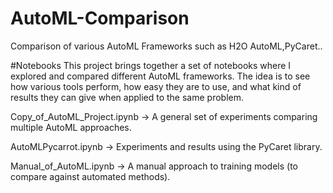 # AutoML-Comparison
Comparison of various AutoML Frameworks such as H2O AutoML,PyCaret..

#Notebooks
This project brings together a set of notebooks where I explored and compared different AutoML frameworks. The idea is to see how various tools perform, how easy they are to use, and what kind of results they can give when applied to the same problem.

Copy_of_AutoML_Project.ipynb → A general set of experiments comparing multiple AutoML approaches.

AutoMLPycarrot.ipynb → Experiments and results using the PyCaret library.

Manual_of_AutoML.ipynb → A manual approach to training models (to compare against automated methods).
